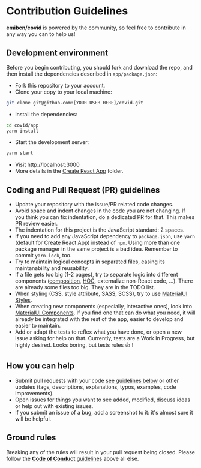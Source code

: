 # Contribution Guidelines

**emibcn/covid** is powered by the community, so feel free to contribute in any way you can to help us!

## Development environment

Before you begin contributing, you should fork and download the repo, and then install the dependencies described in `app/package.json`:

- Fork this repository to your account.
- Clone your copy to your local machine:
```sh
git clone git@github.com:[YOUR USER HERE]/covid.git
```
- Install the dependencies:
```sh
cd covid/app
yarn install
```
- Start the development server:
```sh
yarn start
```
- Visit http://localhost:3000
- More details in the [Create React App](https://github.com/emibcn/covid/blob/master/app/) folder.

## Coding and Pull Request (PR) guidelines
- Update your repository with the issue/PR related code changes.
- Avoid space and indent changes in the code you are not changing. If you think you can fix indentation, do a dedicated PR for that. This makes PR review easier.
- The indentation for this project is the JavaScript standard: 2 spaces.
- If you need to add any JavaScript dependency to `package.json`, use `yarn` (default for Create React App) instead of `npm`. Using more than one package manager in the same project is a bad idea. Remember to commit `yarn.lock`, too.
- Try to maintain logical concepts in separated files, easing its maintanability and reusability.
- If a file gets too big (1-2 pages), try to separate logic into different components ([composition](https://reactjs.org/docs/components-and-props.html#extracting-components), [HOC](https://reactjs.org/docs/higher-order-components.html), externalize non-React code, ...). There are already some files too big. They are in the TODO list.
- When styling (CSS, style attribute, SASS, SCSS), try to use [MaterialUI Styles](https://material-ui.com/styles/basics/).
- When creating new components (especially, interactive ones), look into [MaterialUI Components](https://material-ui.com/components/box/). If you find one that can do what you need, it will already be integrated with the rest of the app, easier to develop and easier to maintain.
- Add or adapt the tests to reflex what you have done, or open a new issue asking for help on that. Currently, tests are a Work In Progress, but highly desired. Looks boring, but tests rules :+1: !

## How you can help

- Submit pull requests with your code [see guidelines below](#pull-requestpr-guidelines) or other updates (tags, descriptions, explanations, typos, examples, code improvements).
- Open issues for things you want to see added, modified, discuss ideas or help out with existing issues.
- If you submit an issue of a bug, add a screenshot to it: it's almost sure it will be helpful.

## Ground rules

Breaking any of the rules will result in your pull request being closed. Please follow the [**Code of Conduct** guidelines](https://github.com/emibcn/covid/blob/master/CODE_OF_CONDUCT.md) above all else.

